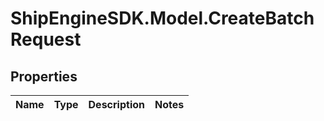 # ShipEngineSDK.Model.CreateBatchRequest

## Properties

Name | Type | Description | Notes
------------ | ------------- | ------------- | -------------

